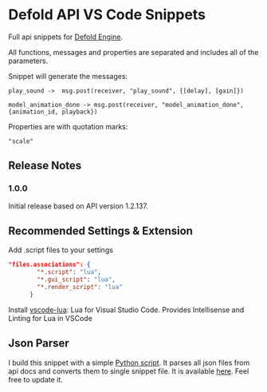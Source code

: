 # Defold API VS Code Snippets


Full api snippets for [Defold Engine](https://www.defold.com/).

All functions, messages and properties are separated and includes all of the parameters. 

Snippet will generate the messages:

`play_sound ->  msg.post(receiver, "play_sound", {[delay], [gain]})`

`model_animation_done -> msg.post(receiver, "model_animation_done", {animation_id, playback})`

Properties are with quotation marks:

`"scale"`

## Release Notes

### 1.0.0

Initial release based on API version 1.2.137. 

## Recommended Settings & Extension

Add .script files to your settings

```json
"files.associations": {
        "*.script": "lua",
        "*.gui_script": "lua",
        "*.render_script": "lua"
      }
 ```   

Install [vscode-lua](https://marketplace.visualstudio.com/items?itemName=trixnz.vscode-lua): Lua for Visual Studio Code. Provides Intellisense and Linting for Lua in VSCode


## Json Parser

I build this snippet with a simple [Python script](https://github.com/selimanac/defold-vsc-snippets/blob/master/scr/defold_json_convert.py). It parses all json files from api docs and converts them to single snippet file. It is available [here](https://github.com/selimanac/defold-vsc-snippets/blob/master/scr/defold_json_convert.py). Feel free to update it. 

